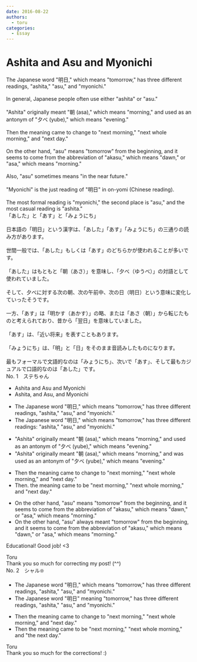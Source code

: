 ```yaml
---
date: 2016-08-22
authors:
  - toru
categories:
  - Essay
---
```


<h1 id="subject_show">Ashita and Asu and Myonichi</h1>
<div class="date" hidden>Aug 22, 2016 13:12</div>
<div id="post"><div id="body_show_ori">
The Japanese word "明日," which means "tomorrow," has three different readings, "ashita," "asu," and "myonichi." <br/><br/>In general, Japanese people often use either "ashita" or "asu."<br/><br/>"Ashita" originally meant "朝 (asa)," which means "morning," and used as an antonym of "夕べ (yube)," which means "evening."<br/><br/>Then the meaning came to change to "next morning," "next whole morning," and "next day."<br/><br/>On the other hand, "asu" means "tomorrow" from the beginning, and it seems to come from the abbreviation of "akasu," which means "dawn," or "asa," which means "morning."<br/><br/>Also, "asu" sometimes means "in the near future."<br/><br/>"Myonichi" is the just reading of "明日" in on-yomi (Chinese reading).<br/><br/>The most formal reading is "myonichi," the second place is "asu," and the most casual reading is "ashita."
</div></div>

<!-- more -->

<div id="post_ja"><div id="body_show_mo">
「あした」と「あす」と「みょうにち」<br/><br/>日本語の「明日」という漢字は、「あした」「あす」「みょうにち」の三通りの読み方があります。<br/><br/>世間一般では、「あした」もしくは「あす」のどちらかが使われることが多いです。<br/><br/>「あした」はもともと「朝（あさ）」を意味し、「夕べ（ゆうべ）」の対語として使われていました。<br/><br/>そして、夕べに対する次の朝、次の午前中、次の日（明日）という意味に変化していったそうです。<br/><br/>一方、「あす」は「明かす（あかす）」の略、または「あさ（朝）」から転じたものと考えられており、昔から「翌日」を意味していました。<br/><br/>「あす」は、「近い将来」を表すこともあります。<br/><br/>「みょうにち」は、「明」と「日」をそのまま音読みしたものになります。<br/><br/>最もフォーマルで文語的なのは「みょうにち」、次いで「あす」、そして最もカジュアルで口語的なのは「あした」です。
</div></div>
<div id="block"><div class="first_name"> No. 1　<span class="just_name">ステちゃん</span></div><div id="block2">
<ul class="correction_field">
<li class="incorrect">Ashita and Asu and Myonichi</li>
<li class="corrected correct">
Ashita, <span class="sline">and </span>Asu, and Myonichi
</li>
</ul>
<ul class="correction_field">
<li class="incorrect">The Japanese word "明日," which means "tomorrow," has three different readings, "ashita," "asu," and "myonichi." </li>
<li class="corrected correct">
The Japanese word "明日," which means "tomorrow," has three different readings<span class="f_red">:</span> "ashita," "asu," and "myonichi." 
</li>
</ul>
<ul class="correction_field">
<li class="incorrect">"Ashita" originally meant "朝 (asa)," which means "morning," and used as an antonym of "夕べ (yube)," which means "evening."</li>
<li class="corrected correct">
"Ashita" originally meant "朝 (asa)," which means "morning," and <span class="f_red">was</span> used as an antonym of "夕べ (yube)," which means "evening."
</li>
</ul>
<ul class="correction_field">
<li class="incorrect">Then the meaning came to change to "next morning," "next whole morning," and "next day."</li>
<li class="corrected correct">
Then<span class="f_red">.</span> the meaning <span class="f_blue">came to be</span> "next morning," "next whole morning," and "next day."
</li>
</ul>
<ul class="correction_field">
<li class="incorrect">On the other hand, "asu" means "tomorrow" from the beginning, and it seems to come from the abbreviation of "akasu," which means "dawn," or "asa," which means "morning."</li>
<li class="corrected correct">
On the other hand, "asu" <span class="f_red">always meant</span> "tomorrow" <span class="sline">from the beginning</span>, and it seems to come from the abbreviation of "akasu," which means "dawn," or "asa," which means "morning."
</li>
</ul>
<p class="comment_small">
 Educational!  Good job! &lt;3
</p>

</div><div class="name"><span class="just_name">Toru</span><br>
Thank you so much for correcting my post! (^^)
</div>
</div>
<div id="block"><div class="first_name"> No. 2　<span class="just_name">シャル❇️</span></div><div id="block2">
<ul class="correction_field">
<li class="incorrect">The Japanese word "明日," which means "tomorrow," has three different readings, "ashita," "asu," and "myonichi." </li>
<li class="corrected correct">
The Japanese word "明日" meaning "tomorrow," has three different readings, "ashita," "asu," and "myonichi." 
</li>
</ul>
<ul class="correction_field">
<li class="incorrect">Then the meaning came to change to "next morning," "next whole morning," and "next day."</li>
<li class="corrected correct">
Then the meaning came to be "next morning," "next whole morning," and "the next day."
</li>
</ul>
</div><div class="name"><span class="just_name">Toru</span><br>
Thank you so much for the corrections! :)
</div>
</div>

